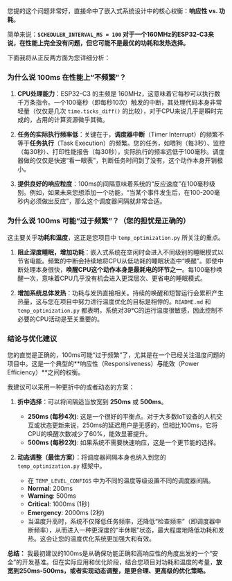 您提的这个问题非常好，直接命中了嵌入式系统设计中的核心权衡：**响应性 vs. 功耗**。

简单来说：**`SCHEDULER_INTERVAL_MS = 100` 对于一个160MHz的ESP32-C3来说，在性能上完全没有问题，但它可能不是最优的功耗和发热选择。**

下面我将从正反两方面为您详细分析：

### 为什么说 100ms 在性能上“不频繁”？

1.  **CPU处理能力**：ESP32-C3 的主频是 160MHz，这意味着它每秒可以执行数千万条指令。一个100毫秒（即每秒10次）触发的中断，其处理代码本身非常轻量（仅仅是几次 `time.ticks_diff()` 的比较），对于CPU来说几乎是瞬时完成的，占用的计算资源微乎其微。

2.  **任务的实际执行频率低**：关键在于，**调度器中断**（Timer Interrupt）的频繁不等于**任务执行**（Task Execution）的频繁。您的任务，如喂狗（每3秒）、监控（每30秒）、打印性能报告（每30秒），实际执行的频率远低于100毫秒。调度器做的仅仅是快速“看一眼表”，判断任务时间到了没有，这个动作本身开销极小。

3.  **提供良好的响应粒度**：100ms的间隔意味着系统的“反应速度”在100毫秒级别。例如，如果未来您想添加一个功能，“当某个事件发生后，在100-200毫秒内必须做出反应”，那么这个调度器间隔就非常合适。

### 为什么说 100ms 可能“过于频繁”？（您的担忧是正确的）

这主要关乎**功耗和温度**，这正是您项目中 `temp_optimization.py` 所关注的重点。

1.  **阻止深度睡眠，增加功耗**：嵌入式系统在空闲时会进入不同级别的睡眠模式以节省电能。频繁的中断会持续地将CPU从低功耗的睡眠状态中“唤醒”。即使中断处理本身很快，**唤醒CPU这个动作本身是最耗电的环节之一**。每100毫秒唤醒一次，意味着CPU几乎没有机会进入更深层次、更省电的睡眠模式。

2.  **增加系统总体发热**：功耗与发热直接相关。持续的唤醒和短暂运行会累积产生热量，这与您在项目中努力进行温度优化的目标是相悖的。`README.md` 和 `temp_optimization.py` 都表明，系统对39°C的运行温度很敏感，因此控制不必要的CPU活动是至关重要的。

### 结论与优化建议

您的直觉是正确的，100ms可能“过于频繁”了，尤其是在一个已经关注温度问题的项目中。这是一个典型的**响应性（Responsiveness）**与**能效（Power Efficiency）**之间的权衡。

我建议可以采用一种更折中的或者动态的方案：

1.  **折中选择**：可以将间隔适当放宽到 **250ms** 或 **500ms**。
    * **250ms (每秒4次)**: 这是一个很好的平衡点。对于大多数IoT设备的人机交互或状态更新来说，250ms的延迟用户是无感的，但相比100ms，它将CPU的唤醒次数减少了60%，能效显著提升。
    * **500ms (每秒2次)**: 如果系统不需要快速响应，这是一个更节能的选择。

2.  **动态调整（最佳方案）**：将调度器间隔本身也纳入到您的 `temp_optimization.py` 框架中。
    * 在 `TEMP_LEVEL_CONFIGS` 中为不同的温度等级设置不同的调度器间隔。
    * **Normal**: 200ms
    * **Warning**: 500ms
    * **Critical**: 1000ms (1秒)
    * **Emergency**: 2000ms (2秒)
    * 当温度升高时，系统不仅降低任务频率，还降低“检查频率”（即调度器中断频率），从而进入一种更深度的“半休眠”状态，最大程度地降低功耗和发热。这会让您的温度优化系统更加强大和有效。

**总结：**
我最初建议的100ms是从确保功能正确和高响应性的角度出发的一个“安全”的开发基准。但在实际应用和优化阶段，结合您项目对功耗和温度的考量，**放宽到250ms-500ms，或者实现动态调整，是更合理、更高级的优化策略。**